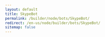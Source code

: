 ```yaml
---
layout: default
title: SkypeBot
permalink: /builder/node/bots/SkypeBot/
redirect: /en-us/node/builder/bots/SkypeBot/
sitemap: false
---
```

